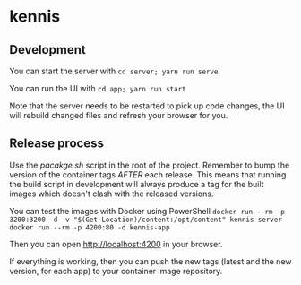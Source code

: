 # kennis

## Development

You can start the server with
`cd server; yarn run serve`

You can run the UI with
`cd app; yarn run start`

Note that the server needs to be restarted to pick up code changes, the UI will rebuild changed files and refresh your browser for you.

## Release process

Use the _pacakge.sh_ script in the root of the project. Remember to bump the version of the container tags *AFTER* each release.
This means that running the build script in development will always produce a tag for the built images which doesn't clash with the released versions.

You can test the images with Docker using PowerShell
`docker run --rm -p 3200:3200 -d -v "$(Get-Location)/content:/opt/content" kennis-server`
`docker run --rm -p 4200:80 -d kennis-app`

Then you can open [http://localhost:4200](http://localhost:4200) in your browser.

If everything is working, then you can push the new tags (latest and the new version, for each app) to your container image repository.
